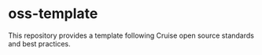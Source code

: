 # oss-template

This repository provides a template following Cruise open source standards and best practices.
